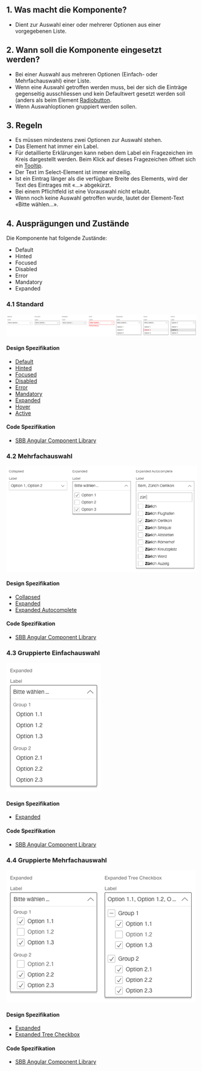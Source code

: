 ## 1. Was macht die Komponente?
* Dient zur Auswahl einer oder mehrerer Optionen aus einer vorgegebenen Liste.


## 2. Wann soll die Komponente eingesetzt werden?
* Bei einer Auswahl aus mehreren Optionen (Einfach- oder Mehrfachauswahl) einer Liste.
* Wenn eine Auswahl getroffen werden muss, bei der sich die Einträge gegenseitig ausschliessen und kein Defaultwert gesetzt werden soll (anders als beim Element [Radiobutton](https://digital.sbb.ch/de/webapps/components/radiobutton).
* Wenn Auswahloptionen gruppiert werden sollen.


## 3. Regeln
* Es müssen mindestens zwei Optionen zur Auswahl stehen.
* Das Element hat immer ein Label.
* Für detaillierte Erklärungen kann neben dem Label ein Fragezeichen im Kreis dargestellt werden. Beim Klick auf dieses Fragezeichen öffnet sich ein [Tooltip](https://digital.sbb.ch/de/webapps/components/tooltip).
* Der Text im Select-Element ist immer einzeilig.
* Ist ein Eintrag länger als die verfügbare Breite des Elements, wird der Text des Eintrages mit «...» abgekürzt.
* Bei einem Pflichtfeld ist eine Vorauswahl nicht erlaubt.
* Wenn noch keine Auswahl getroffen wurde, lautet der Element-Text «Bitte wählen...».


## 4. Ausprägungen und Zustände
Die Komponente hat folgende Zustände:
* Default
* Hinted
* Focused
* Disabled
* Error
* Mandatory
* Expanded

### 4.1 Standard
![Darstellung der Komponente Select in der Standard Ausprägung](https://raw.githubusercontent.com/sbb-design-systems/design-system-webapp-documentation/master/documentation/components/select/images/select_default.png 'class: image')

#### Design Spezifikation
* [Default](https://www.sketch.com/s/58b25e4c-bf9c-4f74-973f-503538fcbea2/a/5ynoRd#Inspector)
* [Hinted](https://www.sketch.com/s/58b25e4c-bf9c-4f74-973f-503538fcbea2/a/v88vv84#Inspector)
* [Focused](https://www.sketch.com/s/58b25e4c-bf9c-4f74-973f-503538fcbea2/a/bDLaGj#Inspector)
* [Disabled](https://www.sketch.com/s/58b25e4c-bf9c-4f74-973f-503538fcbea2/a/Wjdn2k#Inspector)
* [Error](https://www.sketch.com/s/58b25e4c-bf9c-4f74-973f-503538fcbea2/a/3LoxWm#Inspector)
* [Mandatory](https://www.sketch.com/s/58b25e4c-bf9c-4f74-973f-503538fcbea2/a/4aabbaD#Inspector)
* [Expanded](https://www.sketch.com/s/58b25e4c-bf9c-4f74-973f-503538fcbea2/a/r79r5A#Inspector)
* [Hover](https://www.sketch.com/s/58b25e4c-bf9c-4f74-973f-503538fcbea2/a/nKQDZl#Inspector)
* [Active](https://www.sketch.com/s/58b25e4c-bf9c-4f74-973f-503538fcbea2/a/QqD1Mb#Inspector)

#### Code Spezifikation
* [SBB Angular Component Library](https://sbb-angular.app.sbb.ch/business/components/select)

### 4.2 Mehrfachauswahl 
![Darstellung de rKomponente Select mit Mehrfachauswahl](https://raw.githubusercontent.com/sbb-design-systems/design-system-webapp-documentation/master/documentation/components/select/images/select_multi.png 'class: image')

#### Design Spezifikation
* [Collapsed](https://www.sketch.com/s/58b25e4c-bf9c-4f74-973f-503538fcbea2/a/xz0QA0#Inspector)
* [Expanded](https://www.sketch.com/s/58b25e4c-bf9c-4f74-973f-503538fcbea2/a/EAeGJq#Inspector)
* [Expanded Autocomplete](https://www.sketch.com/s/58b25e4c-bf9c-4f74-973f-503538fcbea2/a/j14rpb#Inspector)

#### Code Spezifikation
* [SBB Angular Component Library](https://sbb-angular.app.sbb.ch/business/components/select)

### 4.3 Gruppierte Einfachauswahl
![Darstellung der Komponente Select mit gruppierten Einträgen](https://raw.githubusercontent.com/sbb-design-systems/design-system-webapp-documentation/master/documentation/components/select/images/Select_Grouped_Single.png 'class: image')

#### Design Spezifikation
* [Expanded](https://www.sketch.com/s/58b25e4c-bf9c-4f74-973f-503538fcbea2/a/dAgjMj#Inspector)

#### Code Spezifikation
* [SBB Angular Component Library](https://sbb-angular.app.sbb.ch/business/components/select)

### 4.4 Gruppierte Mehrfachauswahl
![Darstellung der Komponente Select mit gruppierten Einträgen und Mehrfachauswahl](https://raw.githubusercontent.com/sbb-design-systems/design-system-webapp-documentation/master/documentation/components/select/images/Select_Grouped_Multi.png 'class: image')

#### Design Spezifikation
* [Expanded](https://www.sketch.com/s/58b25e4c-bf9c-4f74-973f-503538fcbea2/a/zJyK5l#Inspector)
* [Expanded Tree Checkbox](https://www.sketch.com/s/58b25e4c-bf9c-4f74-973f-503538fcbea2/a/ZZVnLv#Inspector)

#### Code Spezifikation
* [SBB Angular Component Library](https://sbb-angular.app.sbb.ch/business/components/select)
